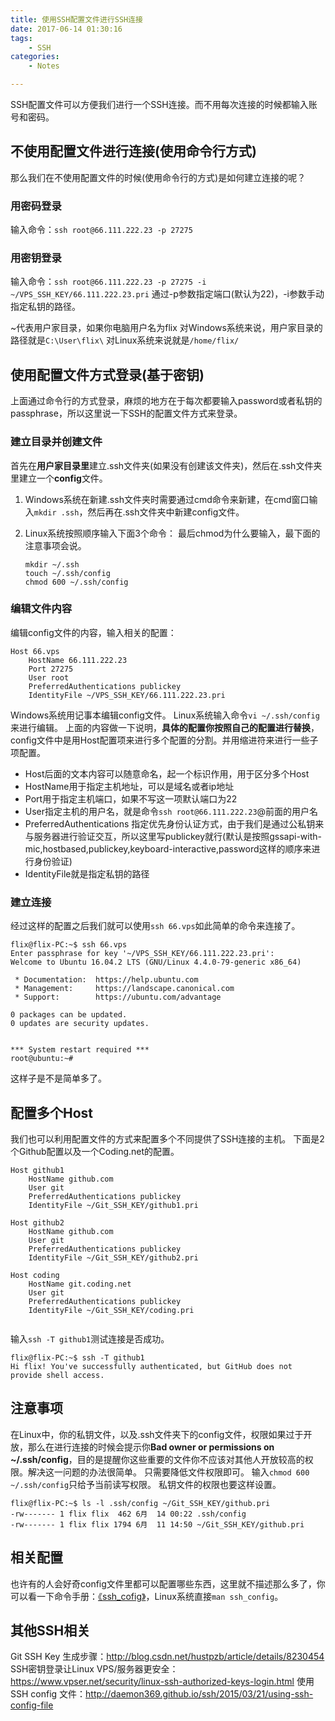 ```yaml
---
title: 使用SSH配置文件进行SSH连接
date: 2017-06-14 01:30:16
tags:
    - SSH
categories:
    - Notes

---
```


SSH配置文件可以方便我们进行一个SSH连接。而不用每次连接的时候都输入账号和密码。

## 不使用配置文件进行连接(使用命令行方式)

那么我们在不使用配置文件的时候(使用命令行的方式)是如何建立连接的呢？

### 用密码登录
输入命令：`ssh root@66.111.222.23 -p 27275`
### 用密钥登录
输入命令：`ssh root@66.111.222.23 -p 27275 -i ~/VPS_SSH_KEY/66.111.222.23.pri`
通过-p参数指定端口(默认为22)，-i参数手动指定私钥的路径。

<!-- more -->

> 
~代表用户家目录，如果你电脑用户名为flix
对Windows系统来说，用户家目录的路径就是`C:\User\flix\`
对Linux系统来说就是`/home/flix/`


## 使用配置文件方式登录(基于密钥)
上面通过命令行的方式登录，麻烦的地方在于每次都要输入password或者私钥的passphrase，所以这里说一下SSH的配置文件方式来登录。

### 建立目录并创建文件
首先在**用户家目录里**建立.ssh文件夹(如果没有创建该文件夹)，然后在.ssh文件夹里建立一个**config**文件。

1. Windows系统在新建.ssh文件夹时需要通过cmd命令来新建，在cmd窗口输入`mkdir .ssh`，然后再在.ssh文件夹中新建config文件。
2. Linux系统按照顺序输入下面3个命令：
最后chmod为什么要输入，最下面的注意事项会说。

    ```
    mkdir ~/.ssh
    touch ~/.ssh/config
    chmod 600 ~/.ssh/config
    ```


### 编辑文件内容
编辑config文件的内容，输入相关的配置：
```
Host 66.vps
    HostName 66.111.222.23
    Port 27275
    User root
    PreferredAuthentications publickey
    IdentityFile ~/VPS_SSH_KEY/66.111.222.23.pri
```
Windows系统用记事本编辑config文件。
Linux系统输入命令`vi ~/.ssh/config`来进行编辑。
上面的内容做一下说明，**具体的配置你按照自己的配置进行替换**，config文件中是用Host配置项来进行多个配置的分割。并用缩进符来进行一些子项配置。

- Host后面的文本内容可以随意命名，起一个标识作用，用于区分多个Host
- HostName用于指定主机地址，可以是域名或者ip地址
- Port用于指定主机端口，如果不写这一项默认端口为22
- User指定主机的用户名，就是命令`ssh root@66.111.222.23`@前面的用户名
- PreferredAuthentications 指定优先身份认证方式，由于我们是通过公私钥来与服务器进行验证交互，所以这里写publickey就行(默认是按照gssapi-with-mic,hostbased,publickey,keyboard-interactive,password这样的顺序来进行身份验证)
- IdentityFile就是指定私钥的路径

### 建立连接

经过这样的配置之后我们就可以使用`ssh 66.vps`如此简单的命令来连接了。

```
flix@flix-PC:~$ ssh 66.vps
Enter passphrase for key '~/VPS_SSH_KEY/66.111.222.23.pri': 
Welcome to Ubuntu 16.04.2 LTS (GNU/Linux 4.4.0-79-generic x86_64)

 * Documentation:  https://help.ubuntu.com
 * Management:     https://landscape.canonical.com
 * Support:        https://ubuntu.com/advantage

0 packages can be updated.
0 updates are security updates.


*** System restart required ***
root@ubuntu:~# 
```

这样子是不是简单多了。

## 配置多个Host
我们也可以利用配置文件的方式来配置多个不同提供了SSH连接的主机。
下面是2个Github配置以及一个Coding.net的配置。

```
Host github1 
    HostName github.com
    User git
    PreferredAuthentications publickey
    IdentityFile ~/Git_SSH_KEY/github1.pri

Host github2 
    HostName github.com
    User git
    PreferredAuthentications publickey
    IdentityFile ~/Git_SSH_KEY/github2.pri
    
Host coding
    HostName git.coding.net
    User git
    PreferredAuthentications publickey
    IdentityFile ~/Git_SSH_KEY/coding.pri
    
```

输入`ssh -T github1`测试连接是否成功。
```
flix@flix-PC:~$ ssh -T github1
Hi flix! You've successfully authenticated, but GitHub does not provide shell access.
```

## 注意事项

在Linux中，你的私钥文件，以及.ssh文件夹下的config文件，权限如果过于开放，那么在进行连接的时候会提示你**Bad owner or permissions on ~/.ssh/config**，目的是提醒你这些重要的文件你不应该对其他人开放较高的权限。解决这一问题的办法很简单。
只需要降低文件权限即可。
输入`chmod 600 ~/.ssh/config`只给予当前读写权限。
私钥文件的权限也要这样设置。

```
flix@flix-PC:~$ ls -l .ssh/config ~/Git_SSH_KEY/github.pri
-rw------- 1 flix flix  462 6月  14 00:22 .ssh/config
-rw------- 1 flix flix 1794 6月  11 14:50 ~/Git_SSH_KEY/github.pri
```

## 相关配置
也许有的人会好奇config文件里都可以配置哪些东西，这里就不描述那么多了，你可以看一下命令手册：[《ssh_cofig》](http://man.openbsd.org/ssh_config)，Linux系统直接`man ssh_config`。

## 其他SSH相关
Git SSH Key 生成步骤：http://blog.csdn.net/hustpzb/article/details/8230454
SSH密钥登录让Linux VPS/服务器更安全：https://www.vpser.net/security/linux-ssh-authorized-keys-login.html
使用 SSH config 文件：http://daemon369.github.io/ssh/2015/03/21/using-ssh-config-file


